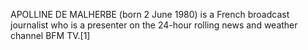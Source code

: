 APOLLINE DE MALHERBE (born 2 June 1980) is a French broadcast journalist who is a presenter on the 24-hour rolling news and weather channel BFM TV.[1]
